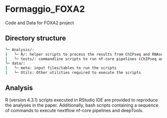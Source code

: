 # Formaggio_FOXA2
Code and Data for FOXA2 project

## Directory structure
```bash
└─ Analysis/:
|   └─ R/: helper scripts to process the results from ChIPseq and RNAseq pipelines and create plots
|   └─ tests/: commandline scripts to run nf-core pipelines (ChIPseq and RNAseq) and create heatmaps (deepTools) 
└─ data/:
|   └─ meta: input files/tables to run the scripts
|   └─ Utils: Other utilities required to execute the scripts
````
## Analysis
R (version 4.3.1) scripts executed in RStudio IDE are provided to reproduce the analyses in the paper. Additionally, bash scripts containing a sequence of commands to execute nextflow nf-core pipelines and deepTools.




